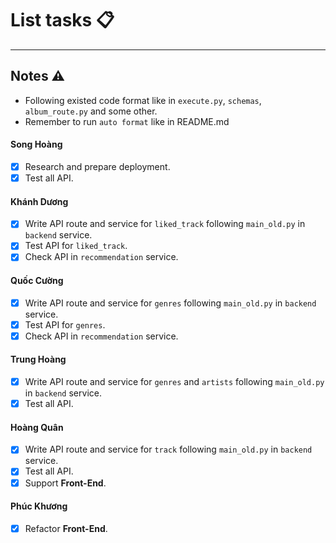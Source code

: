 # List tasks 📋
---

## Notes ⚠️
- Following existed code format like in `execute.py`, `schemas`, `album_route.py` and some other.
- Remember to run `auto format` like in README.md

#### Song Hoàng
- [x] Research and prepare deployment.
- [x] Test all API.

#### Khánh Dương
- [x] Write API route and service for `liked_track` following `main_old.py` in `backend` service.
- [x] Test API for `liked_track`.
- [x] Check API in `recommendation` service.

#### Quốc Cường
- [x] Write API route and service for `genres` following `main_old.py` in `backend` service.
- [x] Test API for `genres`.
- [x] Check API in `recommendation` service.

#### Trung Hoàng
- [x] Write API route and service for `genres` and `artists` following `main_old.py` in `backend` service.
- [x] Test all API.

#### Hoàng Quân
- [x] Write API route and service for `track` following `main_old.py` in `backend` service.
- [x] Test all API.
- [x] Support **Front-End**.

#### Phúc Khương
- [x] Refactor **Front-End**.